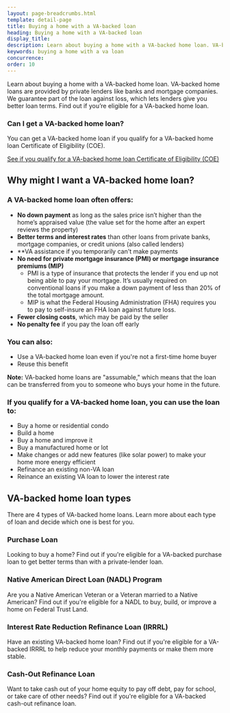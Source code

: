 ```yaml
---
layout: page-breadcrumbs.html
template: detail-page
title: Buying a home with a VA-backed loan
heading: Buying a home with a VA-backed loan
display_title:
description: Learn about buying a home with a VA-backed home loan. VA-backed home loans are provided by private lenders like banks and mortgage companies. We guarantee part of the loan against loss, which lets lenders give you better loan terms. Find out if you’re eligible for a VA-backed home loan.
keywords: buying a home with a va loan
concurrence: 
order: 10
---
```

<div class="va-introtext">

Learn about buying a home with a VA-backed home loan. VA-backed home loans are provided by private lenders like banks and mortgage companies. We guarantee part of the loan against loss, which lets lenders give you better loan terms. Find out if you’re eligible for a VA-backed home loan.

</div>

<div class="feature">

### Can I get a VA-backed home loan?

You can get a VA-backed home loan if you qualify for a VA-backed home loan Certificate of Eligibility (COE).<br>

[See if you qualify for a VA-backed home loan Certificate of Eligibility (COE)](/housing-assistance/home-loans/eligibility/)
</div>

## Why might I want a VA-backed home loan?

### A VA-backed home loan often offers:

- **No down payment** as long as the sales price isn’t higher than the home’s appraised value (the value set for the home after an expert reviews the property)
- **Better terms and interest rates** than other loans from private banks, mortgage companies, or credit unions (also called lenders)
- **VA assistance if you temporarily can't make payments
- **No need for private mortgage insurance (PMI) or mortgage insurance premiums (MIP)**
  - PMI is a type of insurance that protects the lender if you end up not being able to pay your mortgage. It’s usually required on conventional loans if you make a down payment of less than 20% of the total mortgage amount.
  - MIP is what the Federal Housing Administration (FHA) requires you to pay to self-insure an FHA loan against future loss.
- **Fewer closing costs**, which may be paid by the seller
- **No penalty fee** if you pay the loan off early

### You can also:

- Use a VA-backed home loan even if you're not a first-time home buyer
- Reuse this benefit

<b>Note:</b> VA-backed home loans are "assumable," which means that the loan can be transferred from you to someone who buys your home in the future.

### If you qualify for a VA-backed home loan, you can use the loan to:

-	Buy a home or residential condo
- Build a home
-	Buy a home and improve it
-	Buy a manufactured home or lot
-	Make changes or add new features (like solar power) to make your home more energy efficient
- Refinance an existing non-VA loan
- Reinance an existing VA loan to lower the interest rate

## VA-backed home loan types

There are 4 types of VA-backed home loans. Learn more about each type of loan and decide which one is best for you. 

### Purchase Loan
Looking to buy a home? Find out if you're eligible for a VA-backed purchase loan to get better terms than with a private-lender loan.

### Native American Direct Loan (NADL) Program
Are you a Native American Veteran or a Veteran married to a Native American? Find out if you're eligible for a NADL to buy, build, or improve a home on Federal Trust Land.

### Interest Rate Reduction Refinance Loan (IRRRL)
Have an existing VA-backed home loan? Find out if you're eligible for a VA-backed IRRRL to help reduce your monthly payments or make them more stable.

### Cash-Out Refinance Loan
Want to take cash out of your home equity to pay off debt, pay for school, or take care of other needs? Find out if you're eligible for a VA-backed cash-out refinance loan.
















